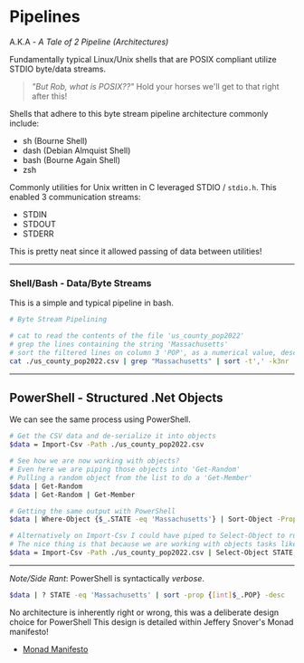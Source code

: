 # Pipelines 

A.K.A - *A Tale of 2 Pipeline (Architectures)*

Fundamentally typical Linux/Unix shells that are POSIX compliant utilize STDIO byte/data streams.

> _"But Rob, what is POSIX??"_
Hold your horses we'll get to that right after this!

Shells that adhere to this byte stream pipeline architecture commonly include:

- sh (Bourne Shell)
- dash (Debian Almquist Shell)
- bash (Bourne Again Shell)
- zsh

Commonly utilities for Unix written in C leveraged STDIO / `stdio.h`.
This enabled 3 communication streams:

- STDIN
- STDOUT
- STDERR

This is pretty neat since it allowed passing of data between utilities!

---

### Shell/Bash - Data/Byte Streams

This is a simple and typical pipeline in bash.

```bash
# Byte Stream Pipelining

# cat to read the contents of the file 'us_county_pop2022'
# grep the lines containing the string 'Massachusetts'
# sort the filtered lines on column 3 'POP', as a numerical value, descending
cat ./us_county_pop2022.csv | grep "Massachusetts" | sort -t',' -k3nr
```

---

## PowerShell - Structured .Net Objects

We can see the same process using PowerShell.

```bash
# Get the CSV data and de-serialize it into objects
$data = Import-Csv -Path ./us_county_pop2022.csv

# See how we are now working with objects?
# Even here we are piping those objects into 'Get-Random'
# Pulling a random object from the list to do a 'Get-Member'
$data | Get-Random
$data | Get-Random | Get-Member

# Getting the same output with PowerShell
$data | Where-Object {$_.STATE -eq 'Massachusetts'} | Sort-Object -Property {[int]$_.POP} -Descending

# Alternatively on Import-Csv I could have piped to Select-Object to run an expression to cast the POP as an int
# The nice thing is that because we are working with objects tasks like this become easier
$data = Import-Csv -Path ./us_county_pop2022.csv | Select-Object STATE, CITY, @{Name="POP";Expression={[int]$_.POP}}
```

---

*Note/Side Rant*: PowerShell is syntactically _verbose_.

```bash
$data | ? STATE -eq 'Massachusetts' | sort -prop {[int]$_.POP} -desc
```

No architecture is inherently right or wrong, this was a deliberate design choice for PowerShell
This design is detailed within Jeffery Snover's Monad manifesto!

- [Monad Manifesto](https://jsnover.com/Docs/MonadManifesto.pdf)
